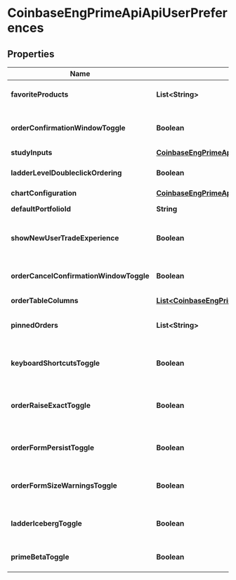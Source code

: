 
# CoinbaseEngPrimeApiApiUserPreferences

## Properties
Name | Type | Description | Notes
------------ | ------------- | ------------- | -------------
**favoriteProducts** | **List&lt;String&gt;** | List of productIds that the user has favorited | 
**orderConfirmationWindowToggle** | **Boolean** | If true, will enable two-step confirmation for order placement | 
**studyInputs** | [**CoinbaseEngPrimeApiApiStudyInputs**](CoinbaseEngPrimeApiApiStudyInputs.md) |  |  [optional]
**ladderLevelDoubleclickOrdering** | **Boolean** | If true, will enable ladder doucble-click execution | 
**chartConfiguration** | [**CoinbaseEngPrimeApiApiChartConfiguration**](CoinbaseEngPrimeApiApiChartConfiguration.md) |  |  [optional]
**defaultPortfolioId** | **String** | The users default portfolioId |  [optional]
**showNewUserTradeExperience** | **Boolean** | If true, the new user expirence will be enabled on the trade page |  [optional]
**orderCancelConfirmationWindowToggle** | **Boolean** | If true, will enable two-step confirmation for order cancellation | 
**orderTableColumns** | [**List&lt;CoinbaseEngPrimeApiApiOrderTableColumn&gt;**](CoinbaseEngPrimeApiApiOrderTableColumn.md) |  | 
**pinnedOrders** | **List&lt;String&gt;** | List of orderIds the user has pinned to the trade orders table | 
**keyboardShortcutsToggle** | **Boolean** | If true, will enable keyboard shortcuts on the trade page | 
**orderRaiseExactToggle** | **Boolean** | If true, will return size inclusive of fees for SELL+sizeInQuote orders | 
**orderFormPersistToggle** | **Boolean** | If true, will enable order form persistence on the trade page | 
**orderFormSizeWarningsToggle** | **Boolean** | If true, will enable order form size warnings on the trade page | 
**ladderIcebergToggle** | **Boolean** | If true, will enable iceberg orders in the price ladder on the trade page | 
**primeBetaToggle** | **Boolean** | If true, will enable beta features for prime user |  [optional]




